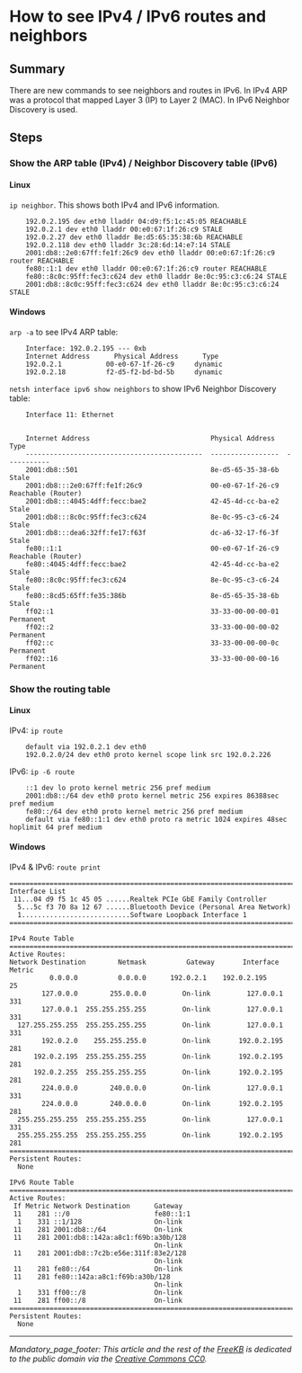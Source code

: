 # How to see IPv4 / IPv6 routes and neighbors

## Summary
There are new commands to see neighbors and routes in IPv6.  In IPv4 ARP was a protocol that mapped Layer 3 (IP) to Layer 2 (MAC).  In IPv6 Neighbor Discovery is used.  

## Steps
### Show the ARP table (IPv4) / Neighbor Discovery table (IPv6)
#### Linux
`ip neighbor`.  This shows both IPv4 and IPv6 information.

        192.0.2.195 dev eth0 lladdr 04:d9:f5:1c:45:05 REACHABLE
        192.0.2.1 dev eth0 lladdr 00:e0:67:1f:26:c9 STALE
        192.0.2.27 dev eth0 lladdr 8e:d5:65:35:38:6b REACHABLE
        192.0.2.118 dev eth0 lladdr 3c:28:6d:14:e7:14 STALE
        2001:db8::2e0:67ff:fe1f:26c9 dev eth0 lladdr 00:e0:67:1f:26:c9 router REACHABLE
        fe80::1:1 dev eth0 lladdr 00:e0:67:1f:26:c9 router REACHABLE
        fe80::8c0c:95ff:fec3:c624 dev eth0 lladdr 8e:0c:95:c3:c6:24 STALE
        2001:db8::8c0c:95ff:fec3:c624 dev eth0 lladdr 8e:0c:95:c3:c6:24 STALE

#### Windows
`arp -a` to see IPv4 ARP table: 

        Interface: 192.0.2.195 --- 0xb
        Internet Address      Physical Address      Type
        192.0.2.1           00-e0-67-1f-26-c9     dynamic
        192.0.2.18          f2-d5-f2-bd-bd-5b     dynamic

`netsh interface ipv6 show neighbors` to show IPv6 Neighbor Discovery table:

        Interface 11: Ethernet


        Internet Address                              Physical Address   Type
        --------------------------------------------  -----------------  -----------
        2001:db8::501                                 8e-d5-65-35-38-6b  Stale
        2001:db8:::2e0:67ff:fe1f:26c9                 00-e0-67-1f-26-c9  Reachable (Router)
        2001:db8:::4045:4dff:fecc:bae2                42-45-4d-cc-ba-e2  Stale
        2001:db8:::8c0c:95ff:fec3:c624                8e-0c-95-c3-c6-24  Stale
        2001:db8:::dea6:32ff:fe17:f63f                dc-a6-32-17-f6-3f  Stale
        fe80::1:1                                     00-e0-67-1f-26-c9  Reachable (Router)
        fe80::4045:4dff:fecc:bae2                     42-45-4d-cc-ba-e2  Stale
        fe80::8c0c:95ff:fec3:c624                     8e-0c-95-c3-c6-24  Stale
        fe80::8cd5:65ff:fe35:386b                     8e-d5-65-35-38-6b  Stale
        ff02::1                                       33-33-00-00-00-01  Permanent
        ff02::2                                       33-33-00-00-00-02  Permanent
        ff02::c                                       33-33-00-00-00-0c  Permanent
        ff02::16                                      33-33-00-00-00-16  Permanent

### Show the routing table
#### Linux
IPv4: `ip route`

        default via 192.0.2.1 dev eth0
        192.0.2.0/24 dev eth0 proto kernel scope link src 192.0.2.226

IPv6: `ip -6 route`

        ::1 dev lo proto kernel metric 256 pref medium
        2001:db8::/64 dev eth0 proto kernel metric 256 expires 86388sec pref medium
        fe80::/64 dev eth0 proto kernel metric 256 pref medium
        default via fe80::1:1 dev eth0 proto ra metric 1024 expires 48sec hoplimit 64 pref medium

#### Windows
IPv4 & IPv6: `route print`
```
===========================================================================
Interface List
 11...04 d9 f5 1c 45 05 ......Realtek PCIe GbE Family Controller
  5...5c f3 70 8a 12 67 ......Bluetooth Device (Personal Area Network)
  1...........................Software Loopback Interface 1
===========================================================================

IPv4 Route Table
===========================================================================
Active Routes:
Network Destination        Netmask          Gateway       Interface  Metric
          0.0.0.0          0.0.0.0      192.0.2.1    192.0.2.195     25
        127.0.0.0        255.0.0.0         On-link         127.0.0.1    331
        127.0.0.1  255.255.255.255         On-link         127.0.0.1    331
  127.255.255.255  255.255.255.255         On-link         127.0.0.1    331
        192.0.2.0    255.255.255.0         On-link       192.0.2.195    281
      192.0.2.195  255.255.255.255         On-link       192.0.2.195    281
      192.0.2.255  255.255.255.255         On-link       192.0.2.195    281
        224.0.0.0        240.0.0.0         On-link         127.0.0.1    331
        224.0.0.0        240.0.0.0         On-link       192.0.2.195    281
  255.255.255.255  255.255.255.255         On-link         127.0.0.1    331
  255.255.255.255  255.255.255.255         On-link       192.0.2.195    281
===========================================================================
Persistent Routes:
  None

IPv6 Route Table
===========================================================================
Active Routes:
 If Metric Network Destination      Gateway
 11    281 ::/0                     fe80::1:1
  1    331 ::1/128                  On-link
 11    281 2001:db8::/64            On-link
 11    281 2001:db8::142a:a8c1:f69b:a30b/128
                                    On-link
 11    281 2001:db8::7c2b:e56e:311f:83e2/128
                                    On-link
 11    281 fe80::/64                On-link
 11    281 fe80::142a:a8c1:f69b:a30b/128
                                    On-link
  1    331 ff00::/8                 On-link
 11    281 ff00::/8                 On-link
===========================================================================
Persistent Routes:
  None
```


*** 
_Mandatory_page_footer: This article and the rest of the [FreeKB](../README.md) is dedicated to the public domain via the [Creative Commons CC0](../LICENSE.md)._


